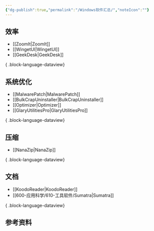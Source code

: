 ```yaml
---
{"dg-publish":true,"permalink":"/Windows软件汇总/","noteIcon":""}
---
```



## 效率
- [[ZoomIt\|ZoomIt]]
- [[WingetUI\|WingetUI]]
- [[GeekDesk\|GeekDesk]]

{ .block-language-dataview}
## 系统优化  
- [[MalwarePatch\|MalwarePatch]]
- [[BulkCrapUninstaller\|BulkCrapUninstaller]]
- [[Optimizer\|Optimizer]]
- [[GlaryUtilitiesPro\|GlaryUtilitiesPro]]

{ .block-language-dataview}

## 压缩
- [[NanaZip\|NanaZip]]

{ .block-language-dataview}
## 文档
- [[KoodoReader\|KoodoReader]]
- [[600-应用科学/610-工具软件/Sumatra\|Sumatra]]

{ .block-language-dataview}
## 参考资料